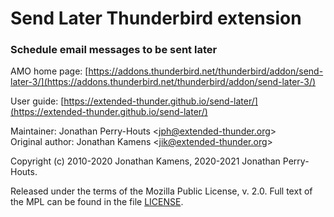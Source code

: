 Send Later Thunderbird extension  
============================

### Schedule email messages to be sent later

AMO home page: [https://addons.thunderbird.net/thunderbird/addon/send-later-3/](https://addons.thunderbird.net/thunderbird/addon/send-later-3/)

User guide: [https://extended-thunder.github.io/send-later/](https://extended-thunder.github.io/send-later/)

Maintainer: Jonathan Perry-Houts
<[jph@extended-thunder.org](mailto:jph@extended-thunder.org)>  
Original author: Jonathan Kamens
<[jik@extended-thunder.org](mailto:jik@extended-thunder.org)>

Copyright (c) 2010-2020 Jonathan Kamens, 2020-2021 Jonathan Perry-Houts.

Released under the terms of the Mozilla Public License, v. 2.0. Full text of the
MPL can be found in the file [LICENSE](LICENSE).
